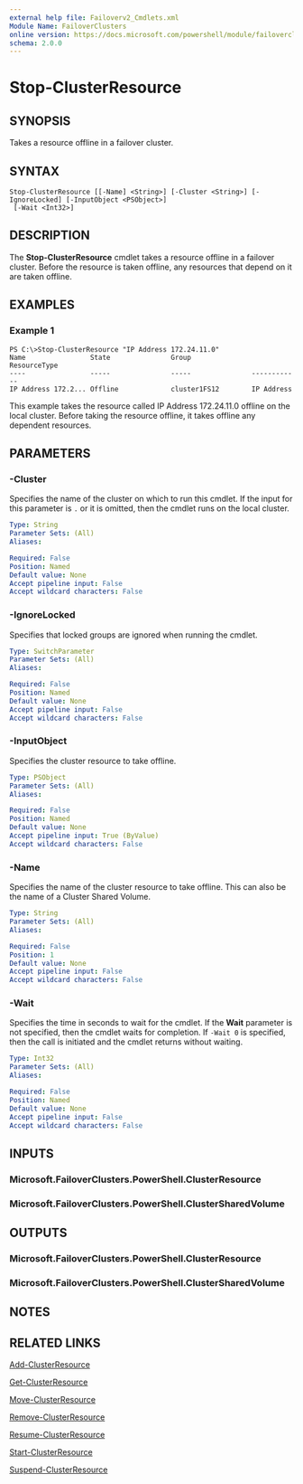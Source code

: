 ```yaml
---
external help file: Failoverv2_Cmdlets.xml
Module Name: FailoverClusters
online version: https://docs.microsoft.com/powershell/module/failoverclusters/stop-clusterresource?view=windowsserver2012-ps&wt.mc_id=ps-gethelp
schema: 2.0.0
---
```


# Stop-ClusterResource

## SYNOPSIS
Takes a resource offline in a failover cluster.

## SYNTAX

```
Stop-ClusterResource [[-Name] <String>] [-Cluster <String>] [-IgnoreLocked] [-InputObject <PSObject>]
 [-Wait <Int32>]
```

## DESCRIPTION
The **Stop-ClusterResource** cmdlet takes a resource offline in a failover cluster.
Before the resource is taken offline, any resources that depend on it are taken offline.

## EXAMPLES

### Example 1
```
PS C:\>Stop-ClusterResource "IP Address 172.24.11.0"
Name                State               Group               ResourceType 
----                -----               -----               ------------ 
IP Address 172.2... Offline             cluster1FS12        IP Address
```

This example takes the resource called IP Address 172.24.11.0 offline on the local cluster.
Before taking the resource offline, it takes offline any dependent resources.

## PARAMETERS

### -Cluster
Specifies the name of the cluster on which to run this cmdlet.
If the input for this parameter is `.` or it is omitted, then the cmdlet runs on the local cluster.

```yaml
Type: String
Parameter Sets: (All)
Aliases: 

Required: False
Position: Named
Default value: None
Accept pipeline input: False
Accept wildcard characters: False
```

### -IgnoreLocked
Specifies that locked groups are ignored when running the cmdlet.

```yaml
Type: SwitchParameter
Parameter Sets: (All)
Aliases: 

Required: False
Position: Named
Default value: None
Accept pipeline input: False
Accept wildcard characters: False
```

### -InputObject
Specifies the cluster resource to take offline.

```yaml
Type: PSObject
Parameter Sets: (All)
Aliases: 

Required: False
Position: Named
Default value: None
Accept pipeline input: True (ByValue)
Accept wildcard characters: False
```

### -Name
Specifies the name of the cluster resource to take offline.
This can also be the name of a Cluster Shared Volume.

```yaml
Type: String
Parameter Sets: (All)
Aliases: 

Required: False
Position: 1
Default value: None
Accept pipeline input: False
Accept wildcard characters: False
```

### -Wait
Specifies the time in seconds to wait for the cmdlet.
If the **Wait** parameter is not specified, then the cmdlet waits for completion.
If `-Wait 0` is specified, then the call is initiated and the cmdlet returns without waiting.

```yaml
Type: Int32
Parameter Sets: (All)
Aliases: 

Required: False
Position: Named
Default value: None
Accept pipeline input: False
Accept wildcard characters: False
```

## INPUTS

### Microsoft.FailoverClusters.PowerShell.ClusterResource

### Microsoft.FailoverClusters.PowerShell.ClusterSharedVolume

## OUTPUTS

### Microsoft.FailoverClusters.PowerShell.ClusterResource

### Microsoft.FailoverClusters.PowerShell.ClusterSharedVolume

## NOTES

## RELATED LINKS

[Add-ClusterResource](./Add-ClusterResource.md)

[Get-ClusterResource](./Get-ClusterResource.md)

[Move-ClusterResource](./Move-ClusterResource.md)

[Remove-ClusterResource](./Remove-ClusterResource.md)

[Resume-ClusterResource](./Resume-ClusterResource.md)

[Start-ClusterResource](./Start-ClusterResource.md)

[Suspend-ClusterResource](./Suspend-ClusterResource.md)


